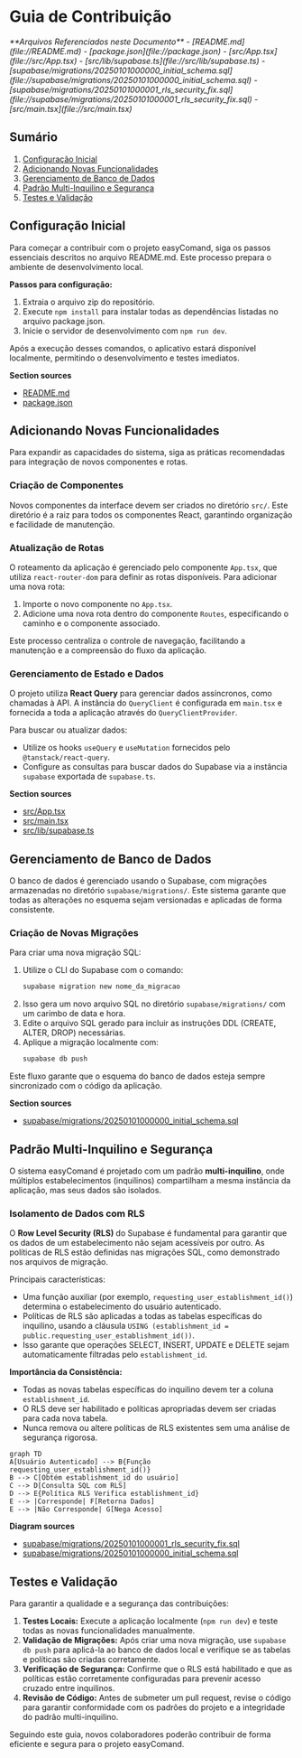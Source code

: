 # Guia de Contribuição

<cite>
**Arquivos Referenciados neste Documento**  
- [README.md](file://README.md)
- [package.json](file://package.json)
- [src/App.tsx](file://src/App.tsx)
- [src/lib/supabase.ts](file://src/lib/supabase.ts)
- [supabase/migrations/20250101000000_initial_schema.sql](file://supabase/migrations/20250101000000_initial_schema.sql)
- [supabase/migrations/20250101000001_rls_security_fix.sql](file://supabase/migrations/20250101000001_rls_security_fix.sql)
- [src/main.tsx](file://src/main.tsx)
</cite>

## Sumário
1. [Configuração Inicial](#configuração-inicial)
2. [Adicionando Novas Funcionalidades](#adicionando-novas-funcionalidades)
3. [Gerenciamento de Banco de Dados](#gerenciamento-de-banco-de-dados)
4. [Padrão Multi-Inquilino e Segurança](#padrão-multi-inquilino-e-segurança)
5. [Testes e Validação](#testes-e-validação)

## Configuração Inicial

Para começar a contribuir com o projeto easyComand, siga os passos essenciais descritos no arquivo README.md. Este processo prepara o ambiente de desenvolvimento local.

**Passos para configuração:**
1. Extraia o arquivo zip do repositório.
2. Execute `npm install` para instalar todas as dependências listadas no arquivo package.json.
3. Inicie o servidor de desenvolvimento com `npm run dev`.

Após a execução desses comandos, o aplicativo estará disponível localmente, permitindo o desenvolvimento e testes imediatos.

**Section sources**
- [README.md](file://README.md#L1-L8)
- [package.json](file://package.json#L1-L47)

## Adicionando Novas Funcionalidades

Para expandir as capacidades do sistema, siga as práticas recomendadas para integração de novos componentes e rotas.

### Criação de Componentes

Novos componentes da interface devem ser criados no diretório `src/`. Este diretório é a raiz para todos os componentes React, garantindo organização e facilidade de manutenção.

### Atualização de Rotas

O roteamento da aplicação é gerenciado pelo componente `App.tsx`, que utiliza `react-router-dom` para definir as rotas disponíveis. Para adicionar uma nova rota:

1. Importe o novo componente no `App.tsx`.
2. Adicione uma nova rota dentro do componente `Routes`, especificando o caminho e o componente associado.

Este processo centraliza o controle de navegação, facilitando a manutenção e a compreensão do fluxo da aplicação.

### Gerenciamento de Estado e Dados

O projeto utiliza **React Query** para gerenciar dados assíncronos, como chamadas à API. A instância do `QueryClient` é configurada em `main.tsx` e fornecida a toda a aplicação através do `QueryClientProvider`.

Para buscar ou atualizar dados:
- Utilize os hooks `useQuery` e `useMutation` fornecidos pelo `@tanstack/react-query`.
- Configure as consultas para buscar dados do Supabase via a instância `supabase` exportada de `supabase.ts`.

**Section sources**
- [src/App.tsx](file://src/App.tsx#L20-L27)
- [src/main.tsx](file://src/main.tsx#L10-L17)
- [src/lib/supabase.ts](file://src/lib/supabase.ts#L9-L9)

## Gerenciamento de Banco de Dados

O banco de dados é gerenciado usando o Supabase, com migrações armazenadas no diretório `supabase/migrations/`. Este sistema garante que todas as alterações no esquema sejam versionadas e aplicadas de forma consistente.

### Criação de Novas Migrações

Para criar uma nova migração SQL:

1. Utilize o CLI do Supabase com o comando:
   ```bash
   supabase migration new nome_da_migracao
   ```
2. Isso gera um novo arquivo SQL no diretório `supabase/migrations/` com um carimbo de data e hora.
3. Edite o arquivo SQL gerado para incluir as instruções DDL (CREATE, ALTER, DROP) necessárias.
4. Aplique a migração localmente com:
   ```bash
   supabase db push
   ```

Este fluxo garante que o esquema do banco de dados esteja sempre sincronizado com o código da aplicação.

**Section sources**
- [supabase/migrations/20250101000000_initial_schema.sql](file://supabase/migrations/20250101000000_initial_schema.sql#L1-L506)

## Padrão Multi-Inquilino e Segurança

O sistema easyComand é projetado com um padrão **multi-inquilino**, onde múltiplos estabelecimentos (inquilinos) compartilham a mesma instância da aplicação, mas seus dados são isolados.

### Isolamento de Dados com RLS

O **Row Level Security (RLS)** do Supabase é fundamental para garantir que os dados de um estabelecimento não sejam acessíveis por outro. As políticas de RLS estão definidas nas migrações SQL, como demonstrado nos arquivos de migração.

Principais características:
- Uma função auxiliar (por exemplo, `requesting_user_establishment_id()`) determina o estabelecimento do usuário autenticado.
- Políticas de RLS são aplicadas a todas as tabelas específicas do inquilino, usando a cláusula `USING (establishment_id = public.requesting_user_establishment_id())`.
- Isso garante que operações SELECT, INSERT, UPDATE e DELETE sejam automaticamente filtradas pelo `establishment_id`.

**Importância da Consistência:**
- Todas as novas tabelas específicas do inquilino devem ter a coluna `establishment_id`.
- O RLS deve ser habilitado e políticas apropriadas devem ser criadas para cada nova tabela.
- Nunca remova ou altere políticas de RLS existentes sem uma análise de segurança rigorosa.

```mermaid
graph TD
A[Usuário Autenticado] --> B{Função requesting_user_establishment_id()}
B --> C[Obtém establishment_id do usuário]
C --> D[Consulta SQL com RLS]
D --> E{Política RLS Verifica establishment_id}
E --> |Corresponde| F[Retorna Dados]
E --> |Não Corresponde| G[Nega Acesso]
```

**Diagram sources**
- [supabase/migrations/20250101000001_rls_security_fix.sql](file://supabase/migrations/20250101000001_rls_security_fix.sql#L1-L357)
- [supabase/migrations/20250101000000_initial_schema.sql](file://supabase/migrations/20250101000000_initial_schema.sql#L447-L504)

## Testes e Validação

Para garantir a qualidade e a segurança das contribuições:

1. **Testes Locais:** Execute a aplicação localmente (`npm run dev`) e teste todas as novas funcionalidades manualmente.
2. **Validação de Migrações:** Após criar uma nova migração, use `supabase db push` para aplicá-la ao banco de dados local e verifique se as tabelas e políticas são criadas corretamente.
3. **Verificação de Segurança:** Confirme que o RLS está habilitado e que as políticas estão corretamente configuradas para prevenir acesso cruzado entre inquilinos.
4. **Revisão de Código:** Antes de submeter um pull request, revise o código para garantir conformidade com os padrões do projeto e a integridade do padrão multi-inquilino.

Seguindo este guia, novos colaboradores poderão contribuir de forma eficiente e segura para o projeto easyComand.